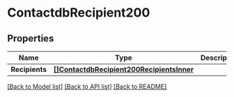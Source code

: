 # ContactdbRecipient200

## Properties

Name | Type | Description | Notes
------------ | ------------- | ------------- | -------------
**Recipients** | [**[]ContactdbRecipient200RecipientsInner**](ContactdbRecipient200RecipientsInner.md) |  |[optional] 

[[Back to Model list]](../README.md#documentation-for-models) [[Back to API list]](../README.md#documentation-for-api-endpoints) [[Back to README]](../README.md)


